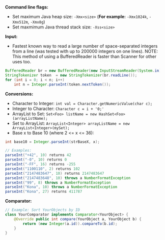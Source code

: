 **Command line flags:**
 - Set maximum Java heap size: `-Xmx<size>` (**For example:** `-Xmx1024k`, `-Xmx512m`, `-Xmx8g`)
 - Set maxmimum Java thread stack size: `-Xss<size>`

**Input:**
 * Fastest known way to read a large number of space-separated integers from a line (was tested with up to 200000 integers on one lines). NOTE: This method of using a BufferedReader is faster than Scanner for other uses too.
```java
BufferedReader br = new BufferedReader(new InputStreamReader(System.in));
StringTokenizer token  = new StringTokenizer(br.readLine());
for (int i = 0; i < n; i++)
    int n = Integer.parseInt(token.nextToken());
```

**Conversions:**

* Character to Integer: `int val = Character.getNumericValue(char c);`
* Integer to Character: `Character c = i + '0;'`
* ArrayList to Set: `Set<Foo> listName = new HashSet<Foo>(arrayListName);`
* Set to ArrayList: `ArrayList<Integer> arrayListName = new ArrayList<Integer>(mySet);`
* Base x to Base 10 (where 2 <= x <= 36):
```java
int base10 = Integer.parseInt(strBaseX, x);

// Examples:
parseInt("+42", 10) returns 42
parseInt("-0", 10) returns 0
parseInt("-FF", 16) returns -255
parseInt("1100110", 2) returns 102
parseInt("2147483647", 10) returns 2147483647
parseInt("2147483648", 10) throws a NumberFormatException
parseInt("99", 8) throws a NumberFormatException
parseInt("Kona", 10) throws a NumberFormatException
parseInt("Kona", 27) returns 411787
```

**Comparator:**
``` java
// Example: Sort YourObjects by ID
class YourComparator implements Comparator<YourObject> {
    @Override public int compare(YourObject a, YourObject b) {
        return (new Integer(a.id)).compareTo(b.id);
    }
}
```

